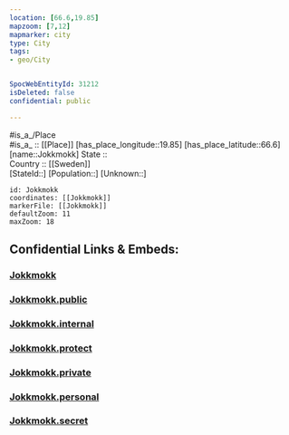 ```yaml
---
location: [66.6,19.85] 
mapzoom: [7,12] 
mapmarker: city 
type: City
tags:
- geo/City


SpocWebEntityId: 31212
isDeleted: false
confidential: public

---
```

#is_a_/Place  
#is_a_ :: [[Place]] 
[has_place_longitude::19.85] 
[has_place_latitude::66.6] 
[name::Jokkmokk] 
State ::  
Country :: [[Sweden]]  
[StateId::] 
[Population::] 
[Unknown::] 


```leaflet
id: Jokkmokk
coordinates: [[Jokkmokk]] 
markerFile: [[Jokkmokk]] 
defaultZoom: 11 
maxZoom: 18
```


## Confidential Links & Embeds: 

### [Jokkmokk](/_Standards/Earth/Continent/Europe/Europe~North/Sweden/Provinces~Sweden/Norrbotten/City/Jokkmokk.md) 

### [Jokkmokk.public](/_public/Earth/Continent/Europe/Europe~North/Sweden/Provinces~Sweden/Norrbotten/City/Jokkmokk.public.md) 

### [Jokkmokk.internal](/_internal/Earth/Continent/Europe/Europe~North/Sweden/Provinces~Sweden/Norrbotten/City/Jokkmokk.internal.md) 

### [Jokkmokk.protect](/_protect/Earth/Continent/Europe/Europe~North/Sweden/Provinces~Sweden/Norrbotten/City/Jokkmokk.protect.md) 

### [Jokkmokk.private](/_private/Earth/Continent/Europe/Europe~North/Sweden/Provinces~Sweden/Norrbotten/City/Jokkmokk.private.md) 

### [Jokkmokk.personal](/_personal/Earth/Continent/Europe/Europe~North/Sweden/Provinces~Sweden/Norrbotten/City/Jokkmokk.personal.md) 

### [Jokkmokk.secret](/_secret/Earth/Continent/Europe/Europe~North/Sweden/Provinces~Sweden/Norrbotten/City/Jokkmokk.secret.md)

